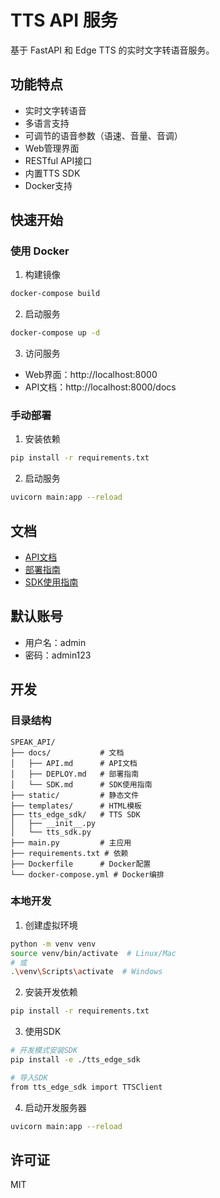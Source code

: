 # TTS API 服务

基于 FastAPI 和 Edge TTS 的实时文字转语音服务。

## 功能特点

- 实时文字转语音
- 多语言支持
- 可调节的语音参数（语速、音量、音调）
- Web管理界面
- RESTful API接口
- 内置TTS SDK
- Docker支持

## 快速开始

### 使用 Docker

1. 构建镜像
```bash
docker-compose build
```

2. 启动服务
```bash
docker-compose up -d
```

3. 访问服务
- Web界面：http://localhost:8000
- API文档：http://localhost:8000/docs

### 手动部署

1. 安装依赖
```bash
pip install -r requirements.txt
```

2. 启动服务
```bash
uvicorn main:app --reload
```

## 文档

- [API文档](docs/API.md)
- [部署指南](docs/DEPLOY.md)
- [SDK使用指南](docs/SDK.md)

## 默认账号

- 用户名：admin
- 密码：admin123

## 开发

### 目录结构

```
SPEAK_API/
├── docs/           # 文档
│   ├── API.md      # API文档
│   ├── DEPLOY.md   # 部署指南
│   └── SDK.md      # SDK使用指南
├── static/         # 静态文件
├── templates/      # HTML模板
├── tts_edge_sdk/   # TTS SDK
│   ├── __init__.py
│   └── tts_sdk.py
├── main.py         # 主应用
├── requirements.txt # 依赖
├── Dockerfile      # Docker配置
└── docker-compose.yml # Docker编排
```

### 本地开发

1. 创建虚拟环境
```bash
python -m venv venv
source venv/bin/activate  # Linux/Mac
# 或
.\venv\Scripts\activate  # Windows
```

2. 安装开发依赖
```bash
pip install -r requirements.txt
```

3. 使用SDK
```bash
# 开发模式安装SDK
pip install -e ./tts_edge_sdk

# 导入SDK
from tts_edge_sdk import TTSClient
```

4. 启动开发服务器
```bash
uvicorn main:app --reload
```

## 许可证

MIT

